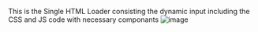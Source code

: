 
This is the Single HTML Loader consisting the dynamic input including the CSS and JS code with necessary componants
![image](https://github.com/user-attachments/assets/218558ef-aaa3-4c51-acde-b9a70eb64e28)
